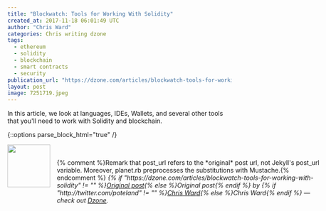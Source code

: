 ```yaml
---
title: "Blockwatch: Tools for Working With Solidity"
created_at: 2017-11-18 06:01:49 UTC
author: "Chris Ward"
categories: Chris writing dzone
tags: 
  - ethereum
  - solidity
  - blockchain
  - smart contracts
  - security
publication_url: "https://dzone.com/articles/blockwatch-tools-for-working-with-solidity"
layout: post
image: 7251719.jpeg
---
```

In this article, we look at languages, IDEs, Wallets, and several other tools that you'll need to work with Solidity and blockchain.


{::options parse_block_html="true" /}
<div class="author">
   <img src="http://www.rss-specifications.com/rss-spec-rss.gif" style="width: 96px; height: 96;">
   <span style="position: absolute; padding: 32px 15px;">{% comment %}Remark that post_url refers to the *original* post url, not Jekyll's post_url variable. Moreover, planet.rb preprocesses the substitutions with Mustache.{% endcomment %}
      <i>{% if "https://dzone.com/articles/blockwatch-tools-for-working-with-solidity" != "" %}<a href="https://dzone.com/articles/blockwatch-tools-for-working-with-solidity">Original post</a>{% else %}Original post{% endif %} by {% if "http://twitter.com/poteland" != "" %}<a href="http://twitter.com/poteland">Chris Ward</a>{% else %}Chris Ward{% endif %} &mdash; check out <a href="https://dzone.com">Dzone</a>.</i>
  </span>
</div>
